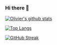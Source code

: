 ### Hi there 👋

[![Olivier's github stats](https://github-readme-stats.vercel.app/api?username=olivier-kango)](https://github.com/olivier-kango/github-readme-stats)

[![Top Langs](https://github-readme-stats.vercel.app/api/top-langs/?username=olivier-kango)](https://github.com/olivier-kango/github-readme-stats)

[![GitHub Streak](https://github-readme-streak-stats.herokuapp.com/?user=olivier-kango)](https://git.io/streak-stats)

<!--
**olivier-kango/olivier-kango** is a ✨ _special_ ✨ repository because its `README.md` (this file) appears on your GitHub profile.

Here are some ideas to get you started:

- 🔭 I’m currently working on ...
- 🌱 I’m currently learning ...
- 👯 I’m looking to collaborate on ...
- 🤔 I’m looking for help with ...
- 💬 Ask me about ...
- 📫 How to reach me: ...
- 😄 Pronouns: ...
- ⚡ Fun fact: ...
-->
